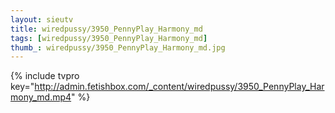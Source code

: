 ```yaml
--- 
layout: sieutv
title: wiredpussy/3950_PennyPlay_Harmony_md
tags: [wiredpussy/3950_PennyPlay_Harmony_md]
thumb_: wiredpussy/3950_PennyPlay_Harmony_md.jpg
---
```

{% include tvpro key="http://admin.fetishbox.com/_content/wiredpussy/3950_PennyPlay_Harmony_md.mp4" %} 
